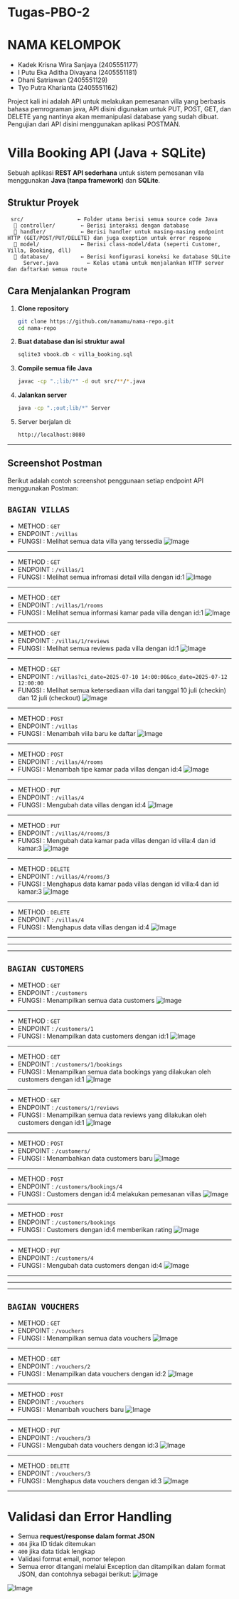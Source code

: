 # Tugas-PBO-2

# NAMA KELOMPOK
- Kadek Krisna Wira Sanjaya (2405551177)
- I Putu Eka Aditha Divayana (2405551181)
- Dhani Satriawan (2405551129)
- Tyo Putra Kharianta (2405551162)

Project kali ini adalah API untuk melakukan pemesanan villa yang berbasis bahasa pemrograman java, API disini digunakan untuk PUT, POST, GET, dan DELETE yang nantinya akan memanipulasi database yang sudah dibuat. Pengujian dari API disini menggunakan aplikasi POSTMAN.


# Villa Booking API (Java + SQLite)

Sebuah aplikasi **REST API sederhana** untuk sistem pemesanan vila menggunakan **Java (tanpa framework)** dan **SQLite**.

## Struktur Proyek
```
 src/                 ← Folder utama berisi semua source code Java
  📂 controller/        ← Berisi interaksi dengan database
  📂 handler/           ← Berisi handler untuk masing-masing endpoint HTTP (GET/POST/PUT/DELETE) dan juga exeption untuk error respone
  📂 model/             ← Berisi class-model/data (seperti Customer, Villa, Booking, dll)
  📂 database/          ← Berisi konfigurasi koneksi ke database SQLite
     Server.java         ← Kelas utama untuk menjalankan HTTP server dan daftarkan semua route
```

## Cara Menjalankan Program

1. **Clone repository**
   ```bash
   git clone https://github.com/namamu/nama-repo.git
   cd nama-repo
   ```

2. **Buat database dan isi struktur awal**
   ```bash
   sqlite3 vbook.db < villa_booking.sql
   ```

3. **Compile semua file Java**
   ```bash
   javac -cp ".;lib/*" -d out src/**/*.java
   ```

4. **Jalankan server**
   ```bash
   java -cp ".;out;lib/*" Server
   ```

5. Server berjalan di:
   ```
   http://localhost:8080
   ```

---

## Screenshot Postman

Berikut adalah contoh screenshot penggunaan setiap endpoint API menggunakan Postman:

## `BAGIAN VILLAS`

- METHOD : `GET`
- ENDPOINT : `/villas`
- FUNGSI : Melihat semua data villa yang terssedia
![Image](https://github.com/user-attachments/assets/08fb805f-48fe-45c1-aa64-42f2a634f0a4)

---

- METHOD : `GET`
- ENDPOINT : `/villas/1`
- FUNGSI : Melihat semua infromasi detail villa dengan id:1
![Image](https://github.com/user-attachments/assets/6f6d46d8-af9a-46ad-b39a-48f5dddfa5aa)

---

- METHOD : `GET`
- ENDPOINT : `/villas/1/rooms`
- FUNGSI : Melihat semua informasi kamar pada villa dengan id:1
![Image](https://github.com/user-attachments/assets/6197fc7d-0c60-45eb-94e1-ec32af0403ae)

---

- METHOD : `GET`
- ENDPOINT : `/villas/1/reviews`
- FUNGSI : Melihat semua reviews pada villa dengan id:1
![Image](https://github.com/user-attachments/assets/6ab2874b-24db-4b08-b569-63184f984589)

---

- METHOD : `GET`
- ENDPOINT : `/villas?ci_date=2025-07-10 14:00:00&co_date=2025-07-12 12:00:00`
- FUNGSI : Melihat semua ketersediaan villa dari tanggal 10 juli (checkin) dan 12 juli (checkout)
![Image](https://github.com/user-attachments/assets/3d7a91ce-7321-4174-bac5-606d0443a3fc)

---

- METHOD : `POST`
- ENDPOINT : `/villas`
- FUNGSI : Menambah viila baru ke daftar
![Image](https://github.com/user-attachments/assets/6ae2f82d-4acd-4c48-8839-6b4984feb6cd)

---

- METHOD : `POST`
- ENDPOINT : `/villas/4/rooms`
- FUNGSI : Menambah tipe kamar pada villas dengan id:4
![Image](https://github.com/user-attachments/assets/79b1c8b8-ee9c-42b0-9289-91ccff896ef5)

---

- METHOD : `PUT`
- ENDPOINT : `/villas/4`
- FUNGSI : Mengubah data villas dengan id:4
![Image](https://github.com/user-attachments/assets/20c784fc-3e62-44eb-bf58-e58680e59143)

---

- METHOD : `PUT`
- ENDPOINT : `/villas/4/rooms/3`
- FUNGSI : Mengubah data kamar pada villas dengan id villa:4 dan id kamar:3
![Image](https://github.com/user-attachments/assets/a3ab620c-2788-499c-b79d-e67bdcb37a9d)

---

- METHOD : `DELETE`
- ENDPOINT : `/villas/4/rooms/3`
- FUNGSI : Menghapus data kamar pada villas dengan id villa:4 dan id kamar:3
![Image](https://github.com/user-attachments/assets/bb6bb05c-4d73-4f5b-9454-9163b3dde97b)

---

- METHOD : `DELETE`
- ENDPOINT : `/villas/4`
- FUNGSI : Menghapus data villas dengan id:4
![Image](https://github.com/user-attachments/assets/7b48dea9-cd69-437a-b404-989c5d673355)

---
---
---

## `BAGIAN CUSTOMERS`

- METHOD : `GET`
- ENDPOINT : `/customers`
- FUNGSI : Menampilkan semua data customers
![Image](https://github.com/user-attachments/assets/38ebfa81-a7e2-4241-80c7-a7c6a69d1ba7)

---

- METHOD : `GET`
- ENDPOINT : `/customers/1`
- FUNGSI : Menampilkan data customers dengan id:1
![Image](https://github.com/user-attachments/assets/616e1282-40b7-45ac-8fe8-6fc3f14f8b1b)

---

- METHOD : `GET`
- ENDPOINT : `/customers/1/bookings`
- FUNGSI : Menampilkan semua data bookings yang dilakukan oleh customers dengan id:1
![Image](https://github.com/user-attachments/assets/77c86c8f-92c9-4837-80c2-088aae8d744e)

---

- METHOD : `GET`
- ENDPOINT : `/customers/1/reviews`
- FUNGSI : Menampilkan semua data reviews yang dilakukan oleh customers dengan id:1
![Image](https://github.com/user-attachments/assets/a78b53e8-af79-4b54-a17e-168ad57879b6)

---

- METHOD : `POST`
- ENDPOINT : `/customers/`
- FUNGSI : Menambahkan data customers baru
![Image](https://github.com/user-attachments/assets/f78a6c82-0691-46c8-8f80-8bcd19a9edad)

---

- METHOD : `POST`
- ENDPOINT : `/customers/bookings/4`
- FUNGSI : Customers dengan id:4 melakukan pemesanan villas
![Image](https://github.com/user-attachments/assets/1e694edc-586f-4a59-8463-91ccedf931ad)

---

- METHOD : `POST`
- ENDPOINT : `/customers/bookings`
- FUNGSI : Customers dengan id:4 memberikan rating
![Image](https://github.com/user-attachments/assets/2ae35709-9bda-4493-9ee2-40b41b6b906d)

---

- METHOD : `PUT`
- ENDPOINT : `/customers/4`
- FUNGSI : Mengubah data customers dengan id:4
![Image](https://github.com/user-attachments/assets/1f49418f-e0cc-4c30-b90b-a253a0f8602f)

---
---
---

## `BAGIAN VOUCHERS`

- METHOD : `GET`
- ENDPOINT : `/vouchers`
- FUNGSI : Menampilkan semua data vouchers
![Image](https://github.com/user-attachments/assets/fa7f2648-03cd-4300-ac13-b19bf48b53f6)

---

- METHOD : `GET`
- ENDPOINT : `/vouchers/2`
- FUNGSI : Menampilkan data vouchers dengan id:2
![Image](https://github.com/user-attachments/assets/f003ff71-5ca6-43f0-87c1-c2842c825a9a)

---

- METHOD : `POST`
- ENDPOINT : `/vouchers`
- FUNGSI : Menambah vouchers baru
![Image](https://github.com/user-attachments/assets/dfef46f3-8f31-449c-82eb-1ea3114dd81e)

---

- METHOD : `PUT`
- ENDPOINT : `/vouchers/3`
- FUNGSI : Mengubah data vouchers dengan id:3
![Image](https://github.com/user-attachments/assets/e61552be-6dc8-4766-baf9-bab1161c333a)

---

- METHOD : `DELETE`
- ENDPOINT : `/vouchers/3`
- FUNGSI : Menghapus data vouchers dengan id:3
![Image](https://github.com/user-attachments/assets/ecf783d1-cf87-4d30-a420-03d80358b849)

----

# Validasi dan Error Handling

- Semua **request/response dalam format JSON**
- `404` jika ID tidak ditemukan
- `400` jika data tidak lengkap
- Validasi format email, nomor telepon
- Semua error ditangani melalui Exception dan ditampilkan dalam format JSON, dan contohnya sebagai berikut:
![image](https://github.com/user-attachments/assets/e86ae8d9-d9e4-4bd7-a4d8-af2462ceebb5)


![Image](https://github.com/user-attachments/assets/75efcc70-67c4-4fa8-8723-216c257905ea)

